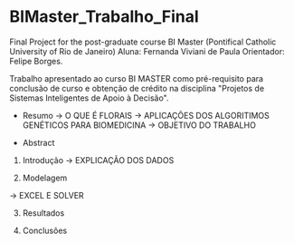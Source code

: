 # BIMaster_Trabalho_Final
Final Project for the post-graduate course BI Master (Pontifical Catholic University of Rio de Janeiro)
Aluna: Fernanda Viviani de Paula
Orientador: Felipe Borges.

Trabalho apresentado ao curso BI MASTER como pré-requisito para conclusão de curso e obtenção de crédito na disciplina "Projetos de Sistemas Inteligentes de Apoio à Decisão".

* Resumo
-> O QUE É FLORAIS
-> APLICAÇÕES DOS ALGORITIMOS GENÉTICOS PARA BIOMEDICINA
-> OBJETIVO DO TRABALHO

* Abstract

1. Introdução
-> EXPLICAÇÃO DOS DADOS 

2. Modelagem

-> EXCEL E SOLVER

3. Resultados

4. Conclusões
